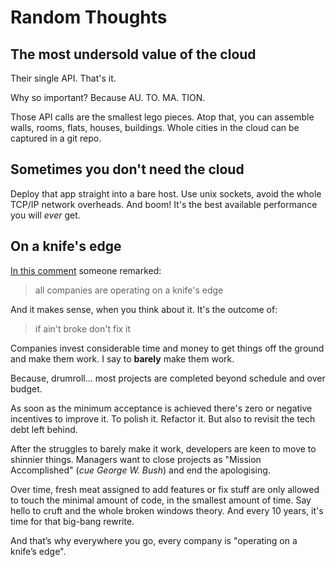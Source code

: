 # Random Thoughts


## The most undersold value of the cloud

Their single API. That's it.

Why so important? Because AU. TO. MA. TION.

Those API calls are the smallest lego pieces. Atop that, you can
assemble walls, rooms, flats, houses, buildings. Whole cities in the
cloud can be captured in a git repo.


## Sometimes you don't need the cloud

Deploy that app straight into a bare host. Use unix sockets, avoid the
whole TCP/IP network overheads. And boom! It's the best available
performance you will _ever_ get.


## On a knife's edge

[In this comment](https://news.ycombinator.com/item?id=39365187#39366352)
someone remarked:

> all companies are operating on a knife's edge

And it makes sense, when you think about it. It's the outcome of:

> if ain't broke don't fix it

Companies invest considerable time and money to get things off the
ground and make them work. I say to **barely** make them work.

Because, drumroll... most projects are completed beyond schedule and
over budget.

As soon as the minimum acceptance is achieved there's zero or negative
incentives to improve it. To polish it. Refactor it. But also to
revisit the tech debt left behind.

After the struggles to barely make it work, developers are keen to
move to shinnier things. Managers want to close projects as "Mission
Accomplished" (_cue George W. Bush_) and end the apologising.

Over time, fresh meat assigned to add features or fix stuff are only
allowed to touch the minimal amount of code, in the smallest amount
of time. Say hello to cruft and the whole broken windows theory. And
every 10 years, it's time for that big-bang rewrite.

And that’s why everywhere you go, every company is "operating on a
knife’s edge".
